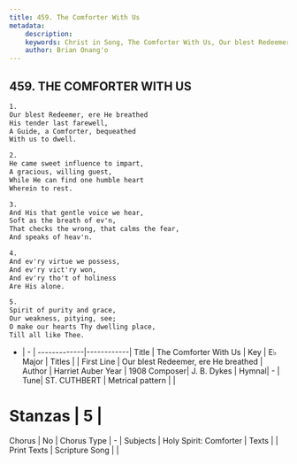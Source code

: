 ```yaml
---
title: 459. The Comforter With Us
metadata:
    description: 
    keywords: Christ in Song, The Comforter With Us, Our blest Redeemer, ere He breathed, 
    author: Brian Onang'o
---
```



## 459. THE COMFORTER WITH US

```txt
1.
Our blest Redeemer, ere He breathed
His tender last farewell,
A Guide, a Comforter, bequeathed
With us to dwell.

2.
He came sweet influence to impart,
A gracious, willing guest,
While He can find one humble heart
Wherein to rest.

3.
And His that gentle voice we hear,
Soft as the breath of ev'n, 
That checks the wrong, that calms the fear, 
And speaks of heav'n.

4.
And ev'ry virtue we possess,
And ev'ry vict'ry won,
And ev'ry tho't of holiness
Are His alone.

5.
Spirit of purity and grace,
Our weakness, pitying, see;
O make our hearts Thy dwelling place,
Till all like Thee.
```

- |   -  |
-------------|------------|
Title | The Comforter With Us |
Key | E♭ Major |
Titles |  |
First Line | Our blest Redeemer, ere He breathed |
Author | Harriet Auber
Year | 1908
Composer| J. B. Dykes |
Hymnal|  - |
Tune| ST. CUTHBERT |
Metrical pattern | |
# Stanzas | 5 |
Chorus | No |
Chorus Type | - |
Subjects | Holy Spirit: Comforter |
Texts |  |
Print Texts | 
Scripture Song |  |
  
